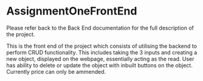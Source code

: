 # AssignmentOneFrontEnd
 Please refer back to the Back End documentation for the full description of the project. 

 This is the front end of the project which consists of utilising the backend to perform CRUD functionality. This includes taking the 3 inputs and creating a new object, displayed on the webpage, essentially acting as the read. User has ability to delete or update the object with inbuilt buttons on the object. Currently price can only be ammended.
